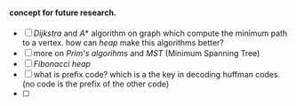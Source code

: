 #### concept for future research.

- [ ] *Dijkstra* and *A** algorithm on graph which compute the minimum path to a vertex. how can *heap* make this algorithms better?
- [ ] more on *Prim's algorihms* and *MST* (Minimum Spanning Tree)
- [ ] *Fibonacci heap*
- [ ] what is prefix code? which is a the key in decoding huffman codes.(no code is the prefix of the other code)
- [ ] 